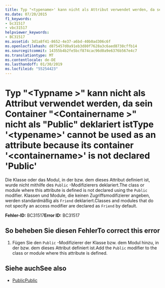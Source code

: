 ```yaml
---
title: Typ "<typename>' kann nicht als Attribut verwendet werden, da sein Container"<containername>' nicht als "Public" deklariert ist
ms.date: 07/20/2015
f1_keywords:
- bc31517
- vbc31517
helpviewer_keywords:
- BC31517
ms.assetid: 3d1a8f41-8652-4e37-a6bd-40b0ad306c6f
ms.openlocfilehash: d875457d0a91eb3d80f7628a3c6aed8738cffb14
ms.sourcegitcommit: 14355b4b2fe5bcf874cac96d0a9e6376b567e4c7
ms.translationtype: MT
ms.contentlocale: de-DE
ms.lasthandoff: 01/30/2019
ms.locfileid: "55254423"
---
```

# <a name="type-typename-cannot-be-used-as-an-attribute-because-its-container-containername-is-not-declared-public"></a><span data-ttu-id="a9313-102">Typ "\<Typname >" kann nicht als Attribut verwendet werden, da sein Container "\<Containername >" nicht als "Public" deklariert ist</span><span class="sxs-lookup"><span data-stu-id="a9313-102">Type '\<typename>' cannot be used as an attribute because its container '\<containername>' is not declared 'Public'</span></span>
<span data-ttu-id="a9313-103">Die Klasse oder das Modul, in der bzw. dem dieses Attribut definiert ist, wurde nicht mithilfe des `Public` -Modifizierers deklariert.</span><span class="sxs-lookup"><span data-stu-id="a9313-103">The class or module where this attribute is defined is not declared using the `Public` modifier.</span></span> <span data-ttu-id="a9313-104">Klassen und Module, die keinen Zugriffsmodifizierer angeben, werden standardmäßig als `Friend` deklariert.</span><span class="sxs-lookup"><span data-stu-id="a9313-104">Classes and modules that do not specify an access modifier are declared as `Friend` by default.</span></span>  
  
 <span data-ttu-id="a9313-105">**Fehler-ID:** BC31517</span><span class="sxs-lookup"><span data-stu-id="a9313-105">**Error ID:** BC31517</span></span>  
  
## <a name="to-correct-this-error"></a><span data-ttu-id="a9313-106">So beheben Sie diesen Fehler</span><span class="sxs-lookup"><span data-stu-id="a9313-106">To correct this error</span></span>  
  
1.  <span data-ttu-id="a9313-107">Fügen Sie den `Public` -Modifizierer der Klasse bzw. dem Modul hinzu, in der bzw. dem dieses Attribut definiert ist.</span><span class="sxs-lookup"><span data-stu-id="a9313-107">Add the `Public` modifier to the class or module where this attribute is defined.</span></span>  
  
## <a name="see-also"></a><span data-ttu-id="a9313-108">Siehe auch</span><span class="sxs-lookup"><span data-stu-id="a9313-108">See also</span></span>
- [<span data-ttu-id="a9313-109">Public</span><span class="sxs-lookup"><span data-stu-id="a9313-109">Public</span></span>](../../visual-basic/language-reference/modifiers/public.md)
